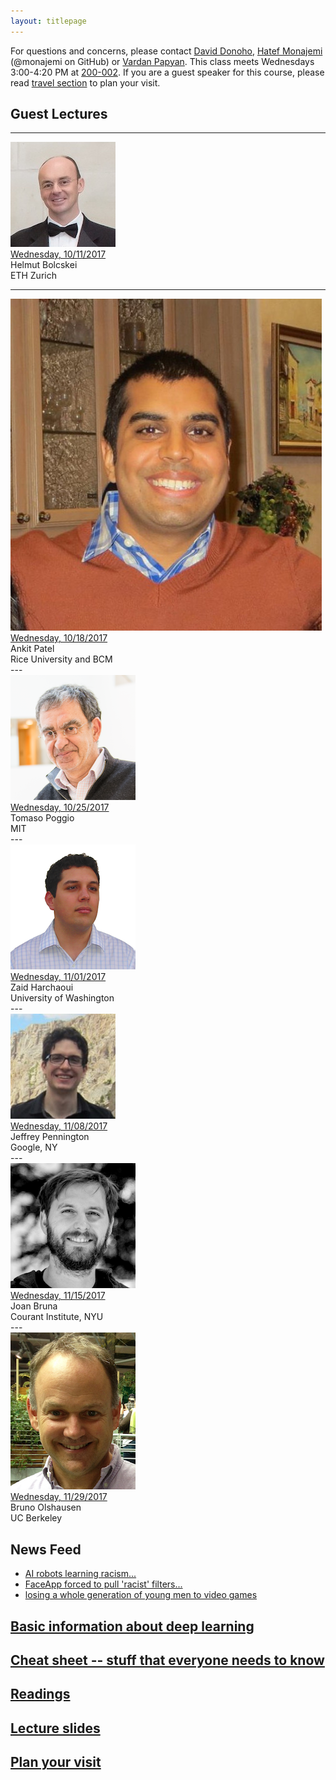 ```yaml
---
layout: titlepage
---
```


For questions and concerns, please contact [David Donoho](https://profiles.stanford.edu/david-donoho), [Hatef Monajemi](http://web.stanford.edu/~monajemi/) (@monajemi on GitHub) or [Vardan Papyan](http://vardanp.cswp.cs.technion.ac.il/). This class meets Wednesdays 3:00-4:20 PM at [200-002](https://campus-map.stanford.edu/?srch=200-002). If you are a guest speaker for this course, please read [travel section](#plan-your-visit) to plan your visit. 



## [](#guest-lectures) Guest Lectures
---
<div class="speaker-wrap">
<div class="speakerphoto">
<img src="assets/img/bolcskei.jpg">
</div>
<div class="card">
<a class="talkdate" href="./bolcskei_lecture">Wednesday, 10/11/2017</a> <br>
<span class="speaker">Helmut Bolcskei</span> <br>
<span class="speakerposition">ETH Zurich</span>
</div>
</div>

---
<div class="speaker-wrap">
<div class="speakerphoto">
<img src="assets/img/ankit_patel.jpg">
</div>
<div class="card">
<a class="talkdate" href="./patel_lecture">Wednesday, 10/18/2017</a> <br>
<span class="speaker">Ankit Patel</span> <br>
<span class="speakerposition">Rice University and BCM</span>
</div>
</div>
---
<div class="speaker-wrap">
<div class="speakerphoto">
<img src="assets/img/poggio.png">
</div>
<div class="card">
<a class="talkdate" href="./poggio_lecture">Wednesday, 10/25/2017</a> <br>
<span class="speaker">Tomaso Poggio</span> <br>
<span class="speakerposition">MIT</span>
</div>
</div>
---
<div class="speaker-wrap">
<div class="speakerphoto">
<img src="assets/img/zaid.png">
</div>
<div class="card">
<a class="talkdate" href="./harchaoui_lecture">Wednesday, 11/01/2017</a> <br>
<span class="speaker">Zaid Harchaoui</span> <br>
<span class="speakerposition">University of Washington</span>
</div>
</div>
---
<div class="speaker-wrap">
<div class="speakerphoto">
<img src="assets/img/pennington.jpg">
</div>
<div class="card">
<a class="talkdate" href="./pennington_lecture">Wednesday, 11/08/2017</a> <br>
<span class="speaker">Jeffrey Pennington</span> <br>
<span class="speakerposition">Google, NY</span>
</div>
</div>
---
<div class="speaker-wrap">
<div class="speakerphoto">
<img src="assets/img/bruna.png">
</div>
<div class="card">
<a class="talkdate" href="./bruna_lecture">Wednesday, 11/15/2017</a> <br>
<span class="speaker">Joan Bruna</span> <br>
<span class="speakerposition">Courant Institute, NYU</span>
</div>
</div>
---
<div class="speaker-wrap">
<div class="speakerphoto">
<img src="assets/img/bruno_olshausen.jpg">
</div>
<div class="card">
<a class="talkdate" href="./olshausen_lecture">Wednesday, 11/29/2017</a> <br>
<span class="speaker">Bruno Olshausen</span> <br>
<span class="speakerposition">UC Berkeley</span>
</div>
</div>

## News Feed

* [AI robots learning racism...](http://www.independent.co.uk/life-style/gadgets-and-tech/news/ai-robots-artificial-intelligence-racism-sexism-prejudice-bias-language-learn-from-humans-a7683161.html)          
* [FaceApp forced to pull 'racist' filters...](https://www.theguardian.com/technology/2017/aug/10/faceapp-forced-to-pull-racist-filters-digital-blackface)    
* [losing a whole generation of young men to video games](http://nypost.com/2017/07/08/were-losing-a-whole-generation-of-young-men-to-video-games/)

## [Basic information about deep learning](basicinfo)    

## [Cheat sheet -- stuff that everyone needs to know](cheat_sheet)    

## [Readings](readings)    

## [Lecture slides](lecture_slides)     

## [Plan your visit](speaker_visit)
